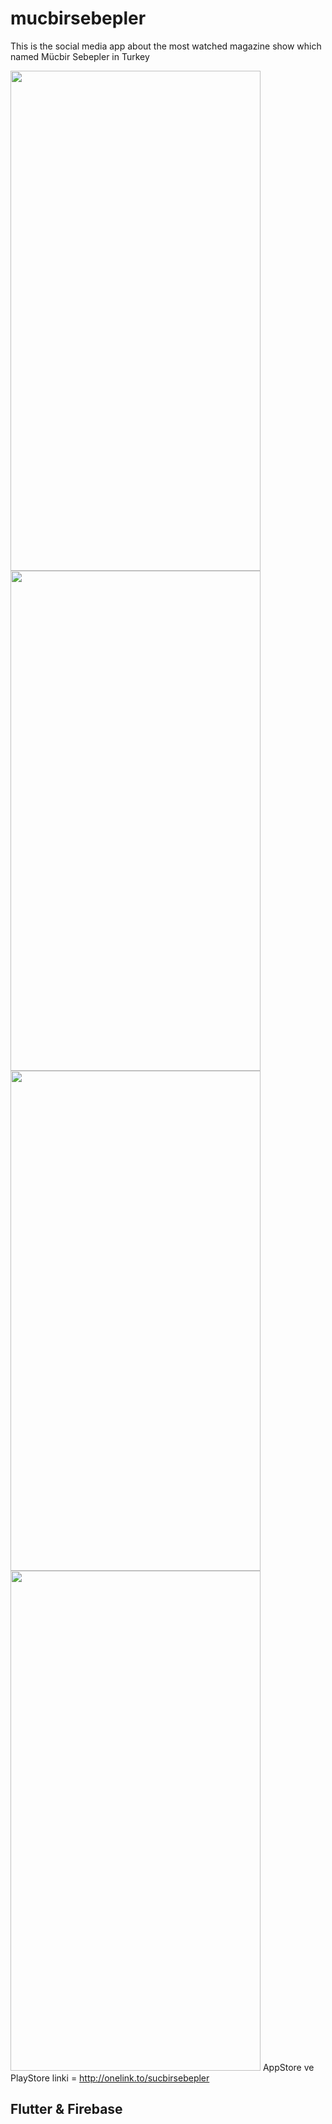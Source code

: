 # mucbirsebepler
This is the social media app about the most watched magazine show which named Mücbir Sebepler in Turkey 

<img src="screenshots/yari1.png" width=400 height=800> <img src="screenshots/yari2.png" width=400 height=800>
<img src="screenshots/2390425.png" width=400 height=800> <img src="screenshots/tospik.png" width=400 height=800>
AppStore ve PlayStore linki = http://onelink.to/sucbirsebepler


## Flutter & Firebase
